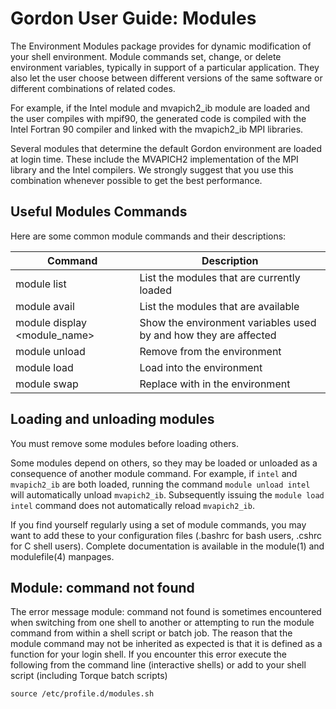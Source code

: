 Gordon User Guide: Modules
==========================
The Environment Modules package provides for dynamic modification of your shell environment. Module commands set, change, or delete environment variables, typically in support of a particular application. They also let the user choose between different versions of the same software or different combinations of related codes.

For example, if the Intel module and mvapich2_ib module are loaded and the user compiles with mpif90, the generated code is compiled with the Intel Fortran 90 compiler and linked with the mvapich2_ib MPI libraries.

Several modules that determine the default Gordon environment are loaded at login time. These include the MVAPICH2 implementation of the MPI library and the Intel compilers. We strongly suggest that you use this combination whenever possible to get the best performance.

Useful Modules Commands
-----------------------
Here are some common module commands and their descriptions:

Command                         |Description
--------------------------------|------------------------------
module list                     |List the modules that are currently loaded
module avail                    |List the modules that are available
module display <module_name>    |Show the environment variables used by <module name> and how they are affected
module unload <module name>     |Remove <module name> from the environment
module load <module name>       |Load <module name> into the environment
module swap <module one> <module two>   |Replace <module one> with <module two> in the environment

Loading and unloading modules 
-----------------------------
You must remove some modules before loading others.

Some modules depend on others, so they may be loaded or unloaded as a consequence of another module command. For example, if `intel` and `mvapich2_ib` are both loaded, running the command `module unload intel` will automatically unload `mvapich2_ib`.  Subsequently issuing the `module load intel` command does not automatically reload `mvapich2_ib`.

If you find yourself regularly using a set of module commands, you may want to add these to your configuration files (.bashrc for bash users, .cshrc for C shell users). Complete documentation is available in the module(1) and modulefile(4) manpages.

Module: command not found
-------------------------
The error message module: command not found is sometimes encountered when switching from one shell to another or attempting to run the module command from within a shell script or batch job.  The reason that the module command may not be inherited as expected is that it is defined as a function for your login shell. If you encounter this error execute the following from the command line (interactive shells) or add to your shell script (including Torque batch scripts)

    source /etc/profile.d/modules.sh
